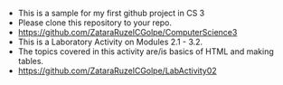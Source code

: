 - This is a sample for my first github project in CS 3
- Please clone this repository to your repo.
- https://github.com/ZataraRuzelCGolpe/ComputerScience3
- This is a Laboratory Activity on Modules 2.1 - 3.2.
- The topics covered in this activity are/is basics of HTML and making tables.
- https://github.com/ZataraRuzelCGolpe/LabActivity02
